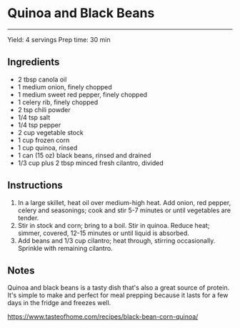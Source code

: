 # Quinoa and Black Beans
---
Yield: 4 servings
Prep time: 30 min

## Ingredients
- 2 tbsp canola oil
- 1 medium onion, finely chopped
- 1 medium sweet red pepper, finely chopped
- 1 celery rib, finely chopped
- 2 tsp chili powder
- 1/4 tsp salt
- 1/4 tsp pepper
- 2 cup vegetable stock
- 1 cup frozen corn
- 1 cup quinoa, rinsed
- 1 can (15 oz) black beans, rinsed and drained
- 1/3 cup plus 2 tbsp minced fresh cilantro, divided

## Instructions
1. In a large skillet, heat oil over medium-high heat. Add onion, red pepper, celery and seasonings; cook and stir 5-7 minutes or until vegetables are tender.
2. Stir in stock and corn; bring to a boil. Stir in quinoa. Reduce heat; simmer, covered, 12-15 minutes or until liquid is absorbed.
3. Add beans and 1/3 cup cilantro; heat through, stirring occasionally. Sprinkle with remaining cilantro.

## Notes

Quinoa and black beans is a tasty dish that's also a great source of protein. It's simple to make and perfect for meal prepping because it lasts for a few days in the fridge and freezes well.


https://www.tasteofhome.com/recipes/black-bean-corn-quinoa/
